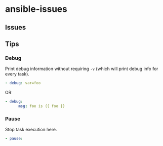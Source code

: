 # ansible-issues

## Issues

## Tips

### Debug

Print debug information without requiring `-v` (which will print debug info for
every task).

```yaml
- debug: var=foo
```

OR

```yaml
- debug:
      msg: foo is {{ foo }}
```

### Pause

Stop task execution here.

```yaml
- pause:
```
